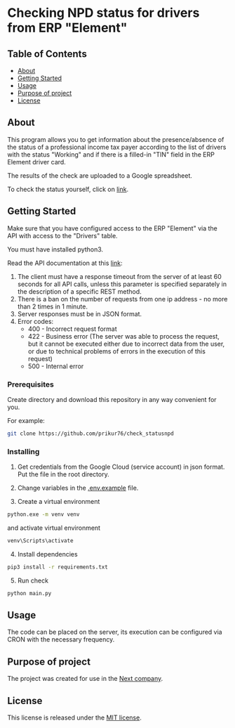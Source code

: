 # Checking NPD status for drivers from ERP "Element"  

## Table of Contents

- [About](#about)
- [Getting Started](#getting_started)
- [Usage](#usage)
- [Purpose of project](#purpose_of_project)
- [License](#license)

## About <a name = "about"></a>

This program allows you to get information about the presence/absence of the status of a professional income tax payer according to the list of drivers with the status "Working" and if there is a filled-in "TIN" field in the ERP Element driver card.

The results of the check are uploaded to a Google spreadsheet.

To check the status yourself, click on [link](https://npd.nalog.ru/check-status).

## Getting Started <a name = "getting_started"></a>

Make sure that you have configured access to the ERP "Element" via the API with access to the "Drivers" table.

You must have installed python3.

Read the API documentation at this [link](https://npd.nalog.ru/html/sites/www.npd.nalog.ru/api_statusnpd_nalog_ru.pdf):

1. The client must have a response timeout from the server of at least 60 seconds for all API calls,
unless this parameter is specified separately in the description of a specific REST method.
2. There is a ban on the number of requests from one ip address - no more than 2 times in 1 minute.
3. Server responses must be in JSON format.
4. Error codes:
    - 400 - Incorrect request format
    - 422 - Business error (The server was able to process the request, but it cannot be executed either due to incorrect data from the user, or due to technical problems of errors in the execution of this request)
    - 500 - Internal error

### Prerequisites

Create directory and download this repository in any way convenient for you.

For example:

```bash
git clone https://github.com/prikur76/check_statusnpd
```

### Installing

1. Get credentials from the Google Cloud (service account) in json format. Put the file in the root directory.

2. Change variables in the [.env.example](.env.example) file.

3. Create a virtual environment

```bash
python.exe -m venv venv
```

and activate virtual environment

```bash
venv\Scripts\activate
```

4. Install dependencies

```bash
pip3 install -r requirements.txt
```

5. Run check

```bash
python main.py
```

## Usage <a name = "usage"></a>

The code can be placed on the server, its execution can be configured via CRON with the necessary frequency.

## Purpose of project <a name = "purpose_of_project"></a>

The project was created for use in the [Next company](taxinext.ru).

## License <a name = "license"></a>

This license is released under the [MIT license](LICENSE).
